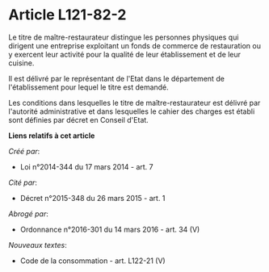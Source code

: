 # Article L121-82-2

Le titre de maître-restaurateur distingue les personnes physiques qui dirigent une entreprise exploitant un fonds de commerce
de restauration ou y exercent leur activité pour la qualité de leur établissement et de leur cuisine.

Il est délivré par le représentant de l'Etat dans le département de l'établissement pour lequel le titre est demandé.

Les conditions dans lesquelles le titre de maître-restaurateur est délivré par l'autorité administrative et dans lesquelles
le cahier des charges est établi sont définies par décret en Conseil d'Etat.

**Liens relatifs à cet article**

_Créé par_:

  - Loi n°2014-344 du 17 mars 2014 - art. 7

_Cité par_:

  - Décret n°2015-348 du 26 mars 2015 - art. 1

_Abrogé par_:

  - Ordonnance n°2016-301 du 14 mars 2016 - art. 34 (V)

_Nouveaux textes_:

  - Code de la consommation - art. L122-21 (V)
